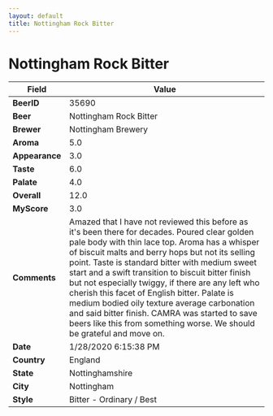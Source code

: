```yaml
---
layout: default
title: Nottingham Rock Bitter
---
```


# Nottingham Rock Bitter

| Field         | Value     |
|---------------|-----------|
| **BeerID** | 35690 |
| **Beer** | Nottingham Rock Bitter |
| **Brewer** | Nottingham Brewery |
| **Aroma** | 5.0 |
| **Appearance** | 3.0 |
| **Taste** | 6.0 |
| **Palate** | 4.0 |
| **Overall** | 12.0 |
| **MyScore** | 3.0 |
| **Comments** | Amazed that I have not reviewed this before as it's been there for decades. Poured clear golden pale body with thin lace top. Aroma has a whisper of biscuit malts and berry hops but not its selling point. Taste is standard bitter with medium sweet start and a swift transition to biscuit bitter finish but not especially twiggy, if there are any left who cherish this facet of English bitter. Palate is medium bodied oily texture average carbonation and said bitter finish. CAMRA was started to save beers like this from something worse. We should be grateful and move on. |
| **Date** | 1/28/2020 6:15:38 PM |
| **Country** | England |
| **State** | Nottinghamshire |
| **City** | Nottingham |
| **Style** | Bitter - Ordinary / Best |
